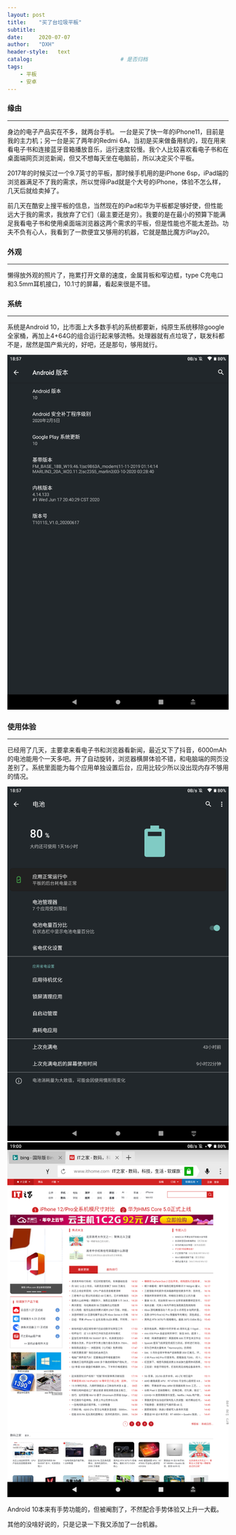 ```yaml
---
layout: post                   
title:    "买了台垃圾平板"                  
subtitle:                         
date:     2020-07-07              
author:   "DXH"                     
header-style:   text                
catalog:                            # 是否归档
tags:                              
    - 平板
    - 安卓
---
```


### 缘由
***
身边的电子产品实在不多，就两台手机。 一台是买了快一年的iPhone11，目前是我的主力机；另一台是买了两年的Redmi 6A，当初是买来做备用机的，现在用来看电子书和连接蓝牙音箱播放音乐，运行速度较慢。我个人比较喜欢看电子书和在桌面端网页浏览新闻，但又不想每天坐在电脑前，所以决定买个平板。

2017年的时候买过一个9.7英寸的平板，那时候手机用的是iPhone 6sp，iPad端的浏览器满足不了我的需求，所以觉得iPad就是个大号的iPhone，体验不怎么样，几天后就给卖掉了。

前几天在酷安上搜平板的信息，当然现在的iPad和华为平板都足够好使，但性能远大于我的需求，我放弃了它们（最主要还是穷）。我要的是在最小的预算下能满足我看电子书和使用桌面端浏览器这两个需求的平板，但是性能也不能太差劲。功夫不负有心人，我看到了一款便宜又够用的机器，它就是酷比魔方iPlay20。

### 外观
***
懒得放外观的照片了，拖累打开文章的速度，金属背板和窄边框，type C充电口和3.5mm耳机接口，10.1寸的屏幕，看起来很是不错。

### 系统
***
系统是Android 10，比市面上大多数手机的系统都要新，纯原生系统移除google全家桶，再加上4+64G的组合运行起来够流畅。处理器就有点垃圾了，联发科都不是，居然是国产紫光的，好吧，还是那句，够用就行。

![系统](/img/系统.png)

### 使用体验
***
已经用了几天，主要拿来看电子书和浏览器看新闻，最近又下了抖音，6000mAh的电池能用个一天多吧。开了自动旋转，浏览器横屏体验不错，和电脑端的网页没差别了。系统里面能为每个应用单独设置后台，应用比较少所以没出现内存不够用的情况。

![电池](/img/电池.png)
![网页](/img/网页.png)

Android 10本来有手势功能的，但被阉割了，不然配合手势体验又上升一大截。

其他的没啥好说的，只是记录一下我又添加了一台机器。
